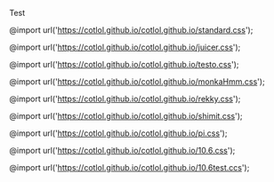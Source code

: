Test

@import url('https://cotlol.github.io/cotlol.github.io/standard.css');

@import url('https://cotlol.github.io/cotlol.github.io/juicer.css');

@import url('https://cotlol.github.io/cotlol.github.io/testo.css');

@import url('https://cotlol.github.io/cotlol.github.io/monkaHmm.css');

@import url('https://cotlol.github.io/cotlol.github.io/rekky.css');

@import url('https://cotlol.github.io/cotlol.github.io/shimit.css');

@import url('https://cotlol.github.io/cotlol.github.io/pi.css');

@import url('https://cotlol.github.io/cotlol.github.io/10.6.css');

@import url('https://cotlol.github.io/cotlol.github.io/10.6test.ccs');
